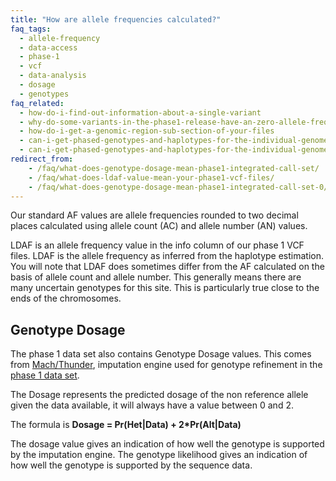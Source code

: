 ```yaml
---
title: "How are allele frequencies calculated?"
faq_tags:
  - allele-frequency
  - data-access
  - phase-1
  - vcf
  - data-analysis
  - dosage
  - genotypes
faq_related:
  - how-do-i-find-out-information-about-a-single-variant
  - why-do-some-variants-in-the-phase1-release-have-an-zero-allele-frequency
  - how-do-i-get-a-genomic-region-sub-section-of-your-files
  - can-i-get-phased-genotypes-and-haplotypes-for-the-individual-genomes
  - can-i-get-phased-genotypes-and-haplotypes-for-the-individual-genomes
redirect_from:
    - /faq/what-does-genotype-dosage-mean-phase1-integrated-call-set/
    - /faq/what-does-ldaf-value-mean-your-phase1-vcf-files/
    - /faq/what-does-genotype-dosage-mean-phase1-integrated-call-set-0/
---
```



Our standard AF values are allele frequencies rounded to two decimal places calculated using allele count (AC) and allele number (AN) values.

LDAF is an allele frequency value in the info column of our phase 1 VCF files. LDAF is the allele frequency as inferred from the haplotype estimation. You will note that LDAF does sometimes differ from the AF calculated on the basis of allele count and allele number. This generally means there are many uncertain genotypes for this site. This is particularly true close to the ends of the chromosomes.

## Genotype Dosage

The phase 1 data set also contains Genotype Dosage values. This comes from [Mach/Thunder](http://genome.sph.umich.edu/wiki/UMAKE), imputation engine used for genotype refinement in the [phase 1 data set](http://ftp.1000genomes.ebi.ac.uk/vol1/ftp/phase1/analysis_results/integrated_call_sets/). 

The Dosage represents the predicted dosage of the non reference allele given the data available, it will always have a value between 0 and 2.

The formula is **Dosage = Pr(Het\|Data) + 2*Pr(Alt\|Data)**

The dosage value gives an indication of how well the genotype is supported by the imputation engine. The genotype likelihood gives an indication of how well the genotype is supported by the sequence data.
